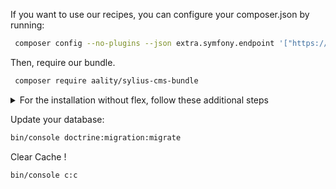 If you want to use our recipes, you can configure your composer.json by running:

```bash
 composer config --no-plugins --json extra.symfony.endpoint '["https://api.github.com/repos/Sylius/SyliusRecipes/contents/index.json?ref=flex/main", "https://api.github.com/repos/Aality/recipes/contents/index.json?ref=flex/main","flex://defaults"]'
```

Then, require our bundle.

```bash
 composer require aality/sylius-cms-bundle
```

<details><summary>For the installation without flex, follow these additional steps</summary>
<p>

Change your `config/bundles.php` file to add this line for the plugin declaration:
```php
<?php

return [
    //..
    Aality\SyliusCMSBundle\SyliusCMSBundle::class => ['all' => true],
];  
```

Then copy the config files from `vendor/aality/sylius-cms-bundle/config` into your app config directory.

</p>
</details>  


Update your database:

```bash 
bin/console doctrine:migration:migrate
```

Clear Cache !
```bash 
bin/console c:c
```
